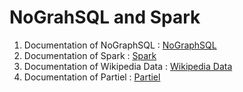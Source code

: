 # NoGrahSQL and Spark

1. Documentation of NoGraphSQL : [NoGraphSQL](./neo4j-activities/README.md)
2. Documentation of Spark : [Spark](./spark-activities/README.md)
3. Documentation of Wikipedia Data : [Wikipedia Data](./wikipedia/README.md)
4. Documentation of Partiel : [Partiel](./partiel/README.md)